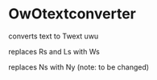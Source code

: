 # OwOtextconverter
converts text to Twext uwu

replaces Rs and Ls with Ws

replaces Ns with Ny (note: to be changed)
